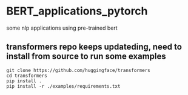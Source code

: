 # BERT_applications_pytorch
some nlp applications using pre-trained bert


## transformers repo keeps updateding, need to install from source to run some examples 
```
git clone https://github.com/huggingface/transformers
cd transformers
pip install .
pip install -r ./examples/requirements.txt
```

